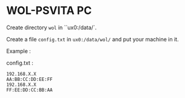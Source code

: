 # WOL-PSVITA PC

Create directory `wol` in ``ux0:/data/`.

Create a file `config.txt` in `ux0:/data/wol/` and put your machine in it.

Example :

config.txt :

```
192.168.X.X
AA:BB:CC:DD:EE:FF
192.168.X.X
FF:EE:DD:CC:BB:AA
```
